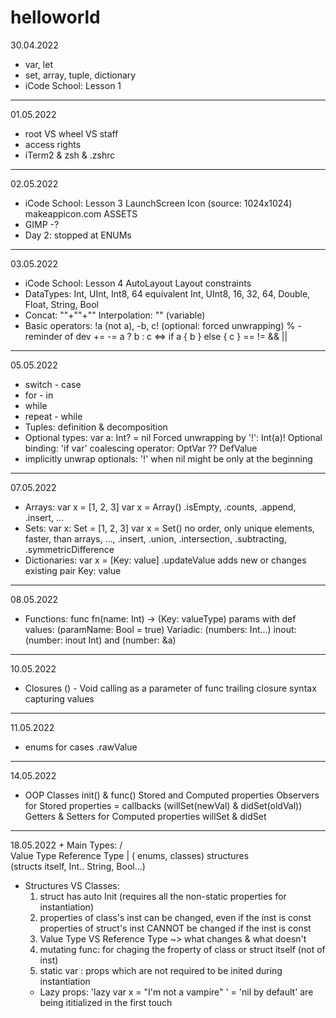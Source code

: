 # helloworld
30.04.2022
  + var, let
  + set, array, tuple, dictionary
  + iCode School: Lesson 1
--------------------------------------
01.05.2022
  + root VS wheel VS staff
  + access rights
  + iTerm2 & zsh & .zshrc
--------------------------------------
02.05.2022
  + iCode School: Lesson 3
     LaunchScreen
     Icon (source: 1024x1024)
     makeappicon.com
     ASSETS
  + GIMP -?
  + Day 2: stopped at ENUMs
--------------------------------------
03.05.2022
  + iCode School: Lesson 4
     AutoLayout
     Layout constraints
  + DataTypes:
     Int, UInt, Int8, 64 equivalent Int, UInt8, 16, 32, 64, Double, Float, String, Bool
  + Concat: ""+""+""
     Interpolation: "" \(variable)
  + Basic operators:
     !a (not a), -b, c! (optional: forced unwrapping)
     % - reminder of dev
     += -=
     a ? b : c <=> if a { b } else { c }
     == != && ||
-------------------------------------
05.05.2022
  + switch - case
  + for - in
  + while 
  + repeat - while
  + Tuples: definition & decomposition
  + Optional types: var a: Int? = nil
     Forced unwrapping by '!': Int(a)!
     Optional binding: 'if var'
     coalescing operator: OptVar ?? DefValue
+ implicitly unwrap optionals: '!'
     when nil might be only at the beginning
--------------------------------------
07.05.2022
  + Arrays:
     var x = [1, 2, 3]
     var x = Array<String>()
     .isEmpty, .counts, .append, .insert, ...    
  + Sets: 
     var x: Set = [1, 2, 3]
     var x = Set<String>()
     no order, only unique elements, faster, than arrays,
     ..., .insert,  .union, .intersection, .subtracting, .symmetricDifference 
  + Dictionaries:
     var x = [Key: value]
     .updateValue adds new or changes existing pair Key: value
--------------------------------------
08.05.2022
  + Functions:
     func fn(name: Int) -> (Key: valueType)
     params with def values: (paramName: Bool = true)
     Variadic: (numbers: Int...)
     inout: (number: inout Int) and (number: &a)
--------------------------------------
10.05.2022
  + Closures
     () - Void
     calling
     as a parameter of func
     trailing closure syntax
     capturing values
---------------------------------------
11.05.2022
  + enums
     for cases
     .rawValue
--------------------------------------
14.05.2022
  + OOP
     Classes
     init() & func()
     Stored and Computed properties
     Observers for Stored properties = callbacks (willSet(newVal) & didSet(oldVal)) 
     Getters & Setters for Computed properties
     willSet & didSet
--------------------------------------
18.05.2022
                + Main Types:
               /                     \
      Value Type               Reference Type
             |                        ( enums, classes)
       structures       
     (structs itself,
  Int.. String, Bool...)
  + Structures VS Classes:
     1) struct has auto Init (requires all the non-static properties
        for instantiation)
     2) properties of class's inst  can be changed, even if the inst is const
         properties of struct's inst CANNOT be changed if the inst is const
     3) Value Type VS Reference Type ~> what changes & what doesn't
     4) mutating func: for chaging the froperty of class or struct itself (not of inst)
     5) static var : props which are not required to be inited during instantiation
     + Lazy props:  'lazy var x = "I'm not a vampire" '
        = 'nil by default'
        are being ititialized in the first touch
